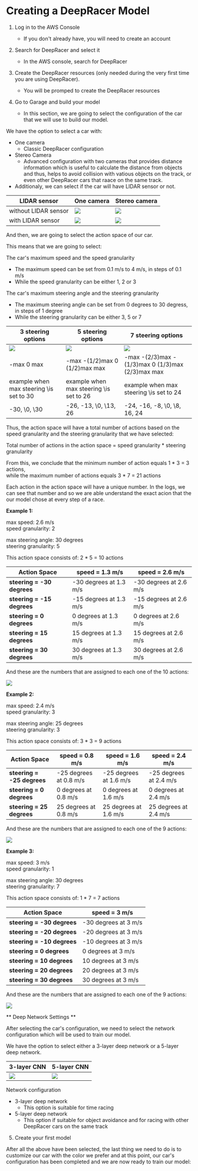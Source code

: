 # Creating a DeepRacer Model

1. Log in to the AWS Console
	* If you don't already have, you will need to create an account

2. Search for DeepRacer and select it
	* In the AWS console, search for DeepRacer

3. Create the DeepRacer resources (only needed during the very first time you are using DeepRacer).
	* You will be promped to create the DeepRacer resources

4. Go to Garage and build your model  
	* In this section, we are going to select the configuration of the car that we will use to build our model.  

We have the option to select a car with:

* One camera
	* Classic DeepRacer configuration
* Stereo Camera
	* Advanced configuration with two cameras that provides distance information which is useful to calculate the distance from objects and thus, helps to avoid collision with vatious objects on the track, or even other DeepRacer cars that raace on the same track.
* Additionaly, we can select if the car will have LIDAR sensor or not.

LIDAR sensor | One camera | Stereo camera
-------------|------------|---------------
without LIDAR sensor | ![](imgs/car-01.PNG) | ![](imgs/car-02.PNG) 
with LIDAR sensor | ![](imgs/car-03.PNG) | ![](imgs/car-04.PNG) 

And then, we are going to select the action space of our car.

This means that we are going to select:

The car's maximum speed and the speed granularity
* The maximum speed can be set from 0.1 m/s to 4 m/s, in steps of 0.1 m/s
* While the speed granularity can be either 1, 2 or 3

The car's maximum steering angle and the steering granularity
* The maximum steering angle can be set from 0 degrees to 30 degress, in steps of 1 degree
* While the steering granularity can be either 3, 5 or 7

3 steering options | 5 steering options | 7 steering options
-------------------|--------------------|-------------------
![](imgs/steering-01.PNG) | ![](imgs/steering-02.PNG) | ![](imgs/steering-03.PNG) 
-max 0 max | -max -(1/2)max 0 (1/2)max max | -max -(2/3)max -(1/3)max 0 (1/3)max (2/3)max max
example when max steering \\is set to 30 | example when max steering \\is set to 26 | example when max steering \\is set to 24
-30, \\0, \\30 | -26, -13, \\0, \\13, 26 | -24, -16, -8, \\0, \\8, 16, 24

Thus, the action space will have a total number of actions based on the speed granularity and the steering granularity that we have selected:

Total number of actions in the action space = speed granularity * steering granularity

From this, we conclude that the minimum number of action equals 1 * 3 = 3 actions,  
while the maximum number of actions equals 3 * 7 = 21 actions

Each action in the action space will have a unique number. In the logs, we can see that number and so we are able understand the exact acion that the our model chose at every step of a race.

**Example 1:**  

max speed: 2.6 m/s  
speed granularity: 2 

max steering angle: 30 degrees  
steering granularity: 5  

This action space consists of: 2 * 5 = 10 actions  

Action Space | speed = 1.3 m/s | speed = 2.6 m/s
-------------|-----------------|----------------
**steering = -30 degrees** | -30 degrees at 1.3 m/s | -30 degrees at 2.6 m/s
**steering = -15 degrees** | -15 degrees at 1.3 m/s | -15 degrees at 2.6 m/s
**steering =   0 degrees** |   0 degrees at 1.3 m/s |   0 degrees at 2.6 m/s
**steering =  15 degrees** |  15 degrees at 1.3 m/s |  15 degrees at 2.6 m/s
**steering =  30 degrees** |  30 degrees at 1.3 m/s |  30 degrees at 2.6 m/s

And these are the numbers that are assigned to each one of the 10 actions:  

![](imgs/action-01.PNG) 

**Example 2:**  

max speed: 2.4 m/s  
speed granularity: 3 

max steering angle: 25 degrees  
steering granularity: 3

This action space consists of: 3 * 3 = 9 actions

Action Space | speed = 0.8 m/s | speed = 1.6 m/s | speed = 2.4 m/s
-------------|-----------------|-----------------|-----------------
**steering = -25 degrees** | -25 degrees at 0.8 m/s | -25 degrees at 1.6 m/s | -25 degrees at 2.4 m/s
**steering =   0 degrees** |   0 degrees at 0.8 m/s |   0 degrees at 1.6 m/s |   0 degrees at 2.4 m/s
**steering =  25 degrees** |  25 degrees at 0.8 m/s |  25 degrees at 1.6 m/s |  25 degrees at 2.4 m/s

And these are the numbers that are assigned to each one of the 9 actions: 

![](imgs/action-02.PNG) 

**Example 3:**   

max speed: 3 m/s  
speed granularity: 1  

max steering angle: 30 degrees  
steering granularity: 7 

This action space consists of: 1 * 7 = 7 actions

Action Space | speed = 3 m/s 
-------------|---------------
**steering = -30 degrees** | -30 degrees at 3 m/s
**steering = -20 degrees** | -20 degrees at 3 m/s
**steering = -10 degrees** | -10 degrees at 3 m/s
**steering =   0 degrees** |   0 degrees at 3 m/s
**steering =  10 degrees** |  10 degrees at 3 m/s
**steering =  20 degrees** |  20 degrees at 3 m/s
**steering =  30 degrees** |  30 degrees at 3 m/s

And these are the numbers that are assigned to each one of the 9 actions: 

![](imgs/action-03.PNG) 

** Deep Network Settings **

After selecting the car's configuration, we need to select the network configuration which will be used to train our model.

We have the option to select either a 3-layer deep network or a 5-layer deep network.

3-layer CNN | 5-layer CNN
------------|---------------
![](imgs/cnn-01.PNG) | ![](imgs/cnn-02.PNG) 

Network configuration
* 3-layer deep network
	* This option is suitable for time racing
* 5-layer deep network
	* This option if suitable for object avoidance and for racing with other DeepRacer cars on the same track

5. Create your first model 

After all the above have been selected, the last thing we need to do is to customize our car with the color we prefer and at this point, our car's configuration has been completed and we are now ready to train our model:

